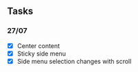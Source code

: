 ## Tasks

### 27/07

- [x] Center content
- [x] Sticky side menu
- [x] Side menu selection changes with scroll
